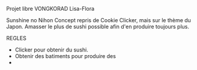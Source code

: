 Projet libre VONGKORAD Lisa-Flora

Sunshine no Nihon
Concept repris de Cookie Clicker, mais sur le thème du Japon.
Amasser le plus de sushi possible afin d'en produire toujours plus.
	
REGLES 
- Clicker pour obtenir du sushi.
- Obtenir des batiments pour produire des 
- 